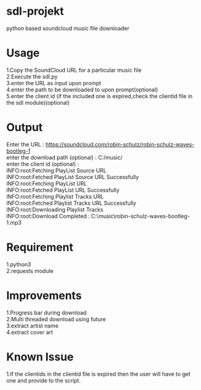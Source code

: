 # sdl-projekt
python based soundcloud music file downloader

# Usage
  1.Copy the SoundCloud URL for a particular music file<br>
  2.Execute the sdl.py<br>
  3.enter the URL as input upon prompt<br>
  4.enter the path to be downloaded to upon prompt(optional)<br>
  5.enter the client id (if the included one is expired,check the clientid file in the sdl module)(optional)
  
 # Output
  Enter the URL : https://soundcloud.com/robin-schulz/robin-schulz-waves-bootleg-1<br>
  enter the download path (optional) : C:/music/<br>
  enter the client id (optional) : <br>
  INFO:root:Fetching PlayList Source URL<br>
  INFO:root:Fetched PlayList Source URL Successfully<br>
  INFO:root:Fetching PlayList URL <br>
  INFO:root:Fetched PlayList URL Successfully<br>
  INFO:root:Fetching Playlist Tracks URL<br>
  INFO:root:Fetched Playlist Tracks URL Successfully<br>
  INFO:root:Downloading Playlist Tracks<br>
  INFO:root:Download Completed : C:\music\robin-schulz-waves-bootleg-1.mp3<br>

 
# Requirement
  1.python3<br>
  2.requests module
  
# Improvements
  1.Progress bar during download<br>
  2.Multi threaded download using future<br>
  3.extract artist name<br>
  4.extract cover art<br>
  
# Known Issue
  1.If the clientids in the clientid file is expired then the user will have to get one and provide to the script.
  
 
